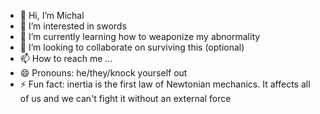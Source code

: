 - 👋 Hi, I’m Michal
- 👀 I’m interested in swords
- 🌱 I’m currently learning how to weaponize my abnormality 
- 💞️ I’m looking to collaborate on surviving this (optional)
- 📫 How to reach me ...
- 😄 Pronouns: he/they/knock yourself out
- ⚡ Fun fact: inertia is the first law of Newtonian mechanics. It affects all of us and we can't fight it without an external force

